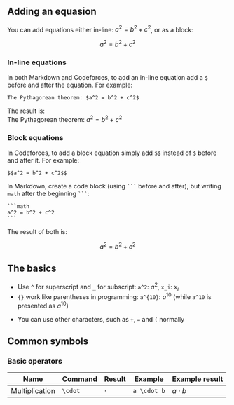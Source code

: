 
## Adding an equasion
You can add equations either in-line: $a^2 = b^2 + c^2$, or as a block:
```math
a^2 = b^2 + c^2
```

### In-line equations
In both Markdown and Codeforces, to add an in-line equation add a `$` before and after the equation. For example:
```
The Pythagorean theorem: $a^2 = b^2 + c^2$
```
The result is:\
The Pythagorean theorem: $a^2 = b^2 + c^2$

### Block equations
In Codeforces, to add a block equation simply add `$$` instead of `$` before and after it. For example:
```
$$a^2 = b^2 + c^2$$
```
In Markdown, create a code block (using ```` ``` ```` before and after), but writing `math` after the beginning ```` ``` ````:
````
```math
a^2 = b^2 + c^2
```
````

The result of both is:
```math
a^2 = b^2 + c^2
```

## The basics
- Use `^` for superscript and `_` for subscript: `a^2`: $a^2$, `x_i`: $x_i$
- `{}` work like parentheses in programming: `a^{10}`: $a^{10}$ (while `a^10` is presented as $a^10$)
<!-- - `\` is used in the beginning of commands, but is also an escape character: `S = \{1, 2, 3\}`: $S = \{1, 2, 3\}$ (while `S = {1, 2, 3}` is $S = {1, 2, 3}$) -->
- You can use other characters, such as `+`, `=` and `(` normally

## Common symbols

<!--
|Name           |Command        |Result         |Example        |Example result |
|---------------|---------------|---------------|---------------|---------------|
|               |               |               |               |               |
-->

### Basic operators

|Name           |Command        |Result         |Example        |Example result |
|---------------|---------------|---------------|---------------|---------------|
|Multiplication |`\cdot`        |$\cdot$        |`a \cdot b`    |$a \cdot b$    |
